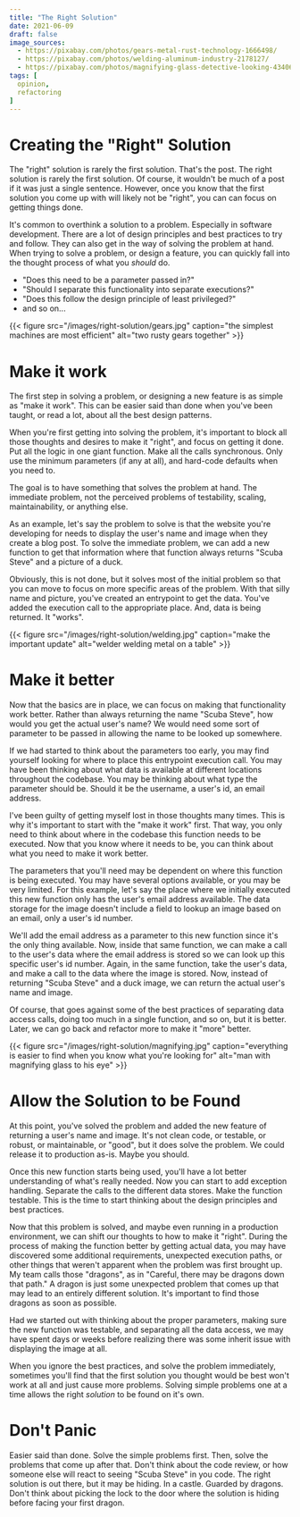 ```yaml
---
title: "The Right Solution"
date: 2021-06-09
draft: false
image_sources:
  - https://pixabay.com/photos/gears-metal-rust-technology-1666498/
  - https://pixabay.com/photos/welding-aluminum-industry-2178127/
  - https://pixabay.com/photos/magnifying-glass-detective-looking-4340698/
tags: [
  opinion,
  refactoring
]
---
```

# Creating the "Right" Solution
The "right" solution is rarely the first solution. That's the post. The right solution is rarely the first solution. Of course, it wouldn't be much of a post if it was just a single sentence. However, once you know that the first solution you come up with will likely not be "right", you can can focus on getting things done.

It's common to overthink a solution to a problem. Especially in software development. There are a lot of design principles and best practices to try and follow. They can also get in the way of solving the problem at hand. When trying to solve a problem, or design a feature, you can quickly fall into the thought process of what you _should_ do.

- "Does this need to be a parameter passed in?"
- "Should I separate this functionality into separate executions?"
- "Does this follow the design principle of least privileged?"
- and so on...

{{< figure src="/images/right-solution/gears.jpg" caption="the simplest machines are most efficient" alt="two rusty gears together" >}}
# Make it work
The first step in solving a problem, or designing a new feature is as simple as "make it work". This can be easier said than done when you've been taught, or read a lot, about all the best design patterns.

When you're first getting into solving the problem, it's important to block all those thoughts and desires to make it "right", and focus on getting it done. Put all the logic in one giant function. Make all the calls synchronous. Only use the minimum parameters (if any at all), and hard-code defaults when you need to.

The goal is to have something that solves the problem at hand. The immediate problem, not the perceived problems of testability, scaling, maintainability, or anything else. 

As an example, let's say the problem to solve is that the website you're developing for needs to display the user's name and image when they create a blog post. To solve the immediate problem, we can add a new function to get that information where that function always returns "Scuba Steve" and a picture of a duck.

Obviously, this is not done, but it solves most of the initial problem so that you can move to focus on more specific areas of the problem. With that silly name and picture, you've created an entrypoint to get the data. You've added the execution call to the appropriate place. And, data is being returned. It "works".

{{< figure src="/images/right-solution/welding.jpg" caption="make the important update" alt="welder welding metal on a table" >}}
# Make it better
Now that the basics are in place, we can focus on making that functionality work better. Rather than always returning the name "Scuba Steve", how would you get the actual user's name? We would need some sort of parameter to be passed in allowing the name to be looked up somewhere. 

If we had started to think about the parameters too early, you may find yourself looking for where to place this entrypoint execution call. You may have been thinking about what data is available at different locations throughout the codebase. You may be thinking about what type the parameter should be. Should it be the username, a user's id, an email address. 

I've been guilty of getting myself lost in those thoughts many times. This is why it's important to start with the "make it work" first. That way, you only need to think about where in the codebase this function needs to be executed. Now that you know where it needs to be, you can think about what you need to make it work better.

The parameters that you'll need may be dependent on where this function is being executed. You may have several options available, or you may be very limited. For this example, let's say the place where we initially executed this new function only has the user's email address available. The data storage for the image doesn't include a field to lookup an image based on an email, only a user's id number. 

We'll add the email address as a parameter to this new function since it's the only thing available. Now, inside that same function, we can make a call to the user's data where the email address is stored so we can look up this specific user's id number. Again, in the same function, take the user's data, and make a call to the data where the image is stored. Now, instead of returning "Scuba Steve" and a duck image, we can return the actual user's name and image.

Of course, that goes against some of the best practices of separating data access calls, doing too much in a single function, and so on, but it is better. Later, we can go back and refactor more to make it "more" better.

{{< figure src="/images/right-solution/magnifying.jpg" caption="everything is easier to find when you know what you're looking for" alt="man with magnifying glass to his eye" >}}
# Allow the Solution to be Found
At this point, you've solved the problem and added the new feature of returning a user's name and image. It's not clean code, or testable, or robust, or maintainable, or "good", but it does solve the problem. We could release it to production as-is. Maybe you should.

Once this new function starts being used, you'll have a lot better understanding of what's really needed. Now you can start to add exception handling. Separate the calls to the different data stores. Make the function testable. This is the time to start thinking about the design principles and best practices.

Now that this problem is solved, and maybe even running in a production environment, we can shift our thoughts to how to make it "right". During the process of making the function better by getting actual data, you may have discovered some additional requirements, unexpected execution paths, or other things that weren't apparent when the problem was first brought up. My team calls those "dragons", as in "Careful, there may be dragons down that path." A dragon is just some unexpected problem that comes up that may lead to an entirely different solution. It's important to find those dragons as soon as possible.

Had we started out with thinking about the proper parameters, making sure the new function was testable, and separating all the data access, we may have spent days or weeks before realizing there was some inherit issue with displaying the image at all.

When you ignore the best practices, and solve the problem immediately, sometimes you'll find that the first solution you thought would be best won't work at all and just cause more problems. Solving simple problems one at a time allows the right _solution_ to be found on it's own.

# Don't Panic
Easier said than done. Solve the simple problems first. Then, solve the problems that come up after that. Don't think about the code review, or how someone else will react to seeing "Scuba Steve" in you code. The right solution is out there, but it may be hiding. In a castle. Guarded by dragons. Don't think about picking the lock to the door where the solution is hiding before facing your first dragon.
